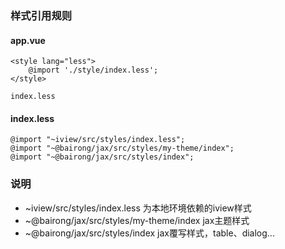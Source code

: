 ### 样式引用规则
#### app.vue

```vue
<style lang="less">
    @import './style/index.less';
</style>

index.less
```
#### index.less
```less
@import "~iview/src/styles/index.less";
@import "~@bairong/jax/src/styles/my-theme/index";
@import "~@bairong/jax/src/styles/index";
```
### 说明
- ~iview/src/styles/index.less 为本地环境依赖的iview样式
- ~@bairong/jax/src/styles/my-theme/index jax主题样式
- ~@bairong/jax/src/styles/index jax覆写样式，table、dialog...
